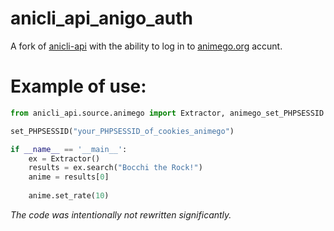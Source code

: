 # anicli_api_anigo_auth

A fork of [anicli-api](https://github.com/vypivshiy/anicli-api) with the ability to log in to [animego.org](https://animego.org) accunt.

# Example of use:
```python
from anicli_api.source.animego import Extractor, animego_set_PHPSESSID

set_PHPSESSID("your_PHPSESSID_of_cookies_animego")

if __name__ == '__main__':
    ex = Extractor()
    results = ex.search("Bocchi the Rock!")
    anime = results[0]
    
    anime.set_rate(10)
```

*The code was intentionally not rewritten significantly.*
